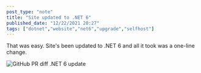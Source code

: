 ```yaml
---
post_type: "note"
title: "Site updated to .NET 6"
published_date: "12/22/2021 20:27"
tags: ["dotnet","website","net6","upgrade","selfhost"]
---
```


That was easy. Site's been updated to .NET 6 and all it took was a one-line change. 

![GitHub PR diff .NET 6 update](https://user-images.githubusercontent.com/11130940/147173815-9703691c-26cd-481a-98e6-fa23a9ce9674.png)
